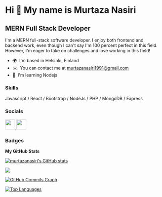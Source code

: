 Hi 👋 My name is Murtaza Nasiri
===============================

MERN Full Stack Developer
-------------------------

I'm a MERN full-stack software developer. I enjoy both frontend and backend work, even though I can't say I'm 100 percent perfect in this field. However, I'm eager to take on challenges and love working in this field!

* 🌍  I'm based in Helsinki, Finland
* ✉️  You can contact me at [murtazanasiri1991@gmail.com](mailto:murtazanasiri1991@gmail.com)
* 🧠  I'm learning Nodejs

### Skills


<p align="left">
Javascript / React / Bootstrap / NodeJs / PHP / MongoDB / Express </p>


### Socials

<p align="left"> <a href="https://www.github.com/murtazanasiri" target="_blank" rel="noreferrer"> <picture> <source media="(prefers-color-scheme: dark)" srcset="https://raw.githubusercontent.com/danielcranney/readme-generator/main/public/icons/socials/github-dark.svg" /> <source media="(prefers-color-scheme: light)" srcset="https://raw.githubusercontent.com/danielcranney/readme-generator/main/public/icons/socials/github.svg" /> <img src="https://raw.githubusercontent.com/danielcranney/readme-generator/main/public/icons/socials/github.svg" width="32" height="32" /> </picture> </a> <a href="https://www.linkedin.com/in/murtazanasiri" target="_blank" rel="noreferrer"> <picture> <source media="(prefers-color-scheme: dark)" srcset="undefined" /> <source media="(prefers-color-scheme: light)" srcset="https://raw.githubusercontent.com/danielcranney/readme-generator/main/public/icons/socials/linkedin.svg" /> <img src="https://raw.githubusercontent.com/danielcranney/readme-generator/main/public/icons/socials/linkedin.svg" width="32" height="32" /> </picture> </a></p>

### Badges

<b>My GitHub Stats</b>

<a href="http://www.github.com/murtazanasiri"><img src="https://github-readme-stats.vercel.app/api?username=murtazanasiri&show_icons=true&hide=&count_private=true&title_color=0891b2&text_color=ffffff&icon_color=0891b2&bg_color=1c1917&hide_border=true&show_icons=true" alt="murtazanasiri's GitHub stats" /></a>

<a href="http://www.github.com/murtazanasiri"><img src="https://github-readme-streak-stats.herokuapp.com/?user=murtazanasiri&stroke=ffffff&background=1c1917&ring=0891b2&fire=0891b2&currStreakNum=ffffff&currStreakLabel=0891b2&sideNums=ffffff&sideLabels=ffffff&dates=ffffff&hide_border=true" /></a>

<a href="http://www.github.com/murtazanasiri"><img src="https://github-readme-activity-graph.cyclic.app/graph?username=murtazanasiri&bg_color=1c1917&color=ffffff&line=0891b2&point=ffffff&area_color=1c1917&area=true&hide_border=true&custom_title=GitHub%20Commits%20Graph" alt="GitHub Commits Graph" /></a>

<a href="https://github.com/murtazanasiri" align="left"><img src="https://github-readme-stats.vercel.app/api/top-langs/?username=murtazanasiri&langs_count=10&title_color=0891b2&text_color=ffffff&icon_color=0891b2&bg_color=1c1917&hide_border=true&locale=en&custom_title=Top%20%Languages" alt="Top Languages" /></a>
